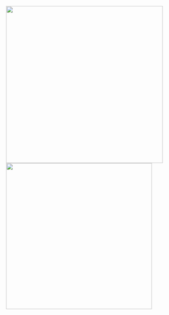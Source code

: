 <img width="430" src="https://github-readme-stats.vercel.app/api?username=YuGe-Git&theme=github_dark&show_icons=true&show=reviews&hide_title=true&hide=contribs&hide_border=true" />

<img width="400" src="https://streak-stats.demolab.com?user=YuGe-Git&theme=github-dark-blue&date_format=%5BY.%5Dn.j&hide_border=true" />

